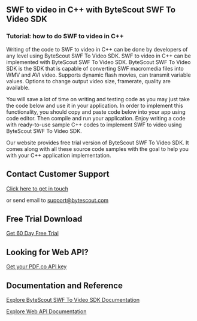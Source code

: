 ## SWF to video in C++ with ByteScout SWF To Video SDK

### Tutorial: how to do SWF to video in C++

Writing of the code to SWF to video in C++ can be done by developers of any level using ByteScout SWF To Video SDK. SWF to video in C++ can be implemented with ByteScout SWF To Video SDK. ByteScout SWF To Video SDK is the SDK that is capable of converting SWF macromedia files into WMV and AVI video. Supports dynamic flash movies, can transmit variable values. Options to change output video size, framerate, quality are available.

You will save a lot of time on writing and testing code as you may just take the code below and use it in your application. In order to implement this functionality, you should copy and paste code below into your app using code editor. Then compile and run your application. Enjoy writing a code with ready-to-use sample C++ codes to implement SWF to video using ByteScout SWF To Video SDK.

Our website provides free trial version of ByteScout SWF To Video SDK. It comes along with all these source code samples with the goal to help you with your C++ application implementation.

## Contact Customer Support

[Click here to get in touch](https://bytescout.zendesk.com/hc/en-us/requests/new?subject=ByteScout%20SWF%20To%20Video%20SDK%20Question)

or send email to [support@bytescout.com](mailto:support@bytescout.com?subject=ByteScout%20SWF%20To%20Video%20SDK%20Question) 

## Free Trial Download

[Get 60 Day Free Trial](https://bytescout.com/download/web-installer?utm_source=github-readme)

## Looking for Web API? 

[Get your PDF.co API key](https://pdf.co/documentation/api?utm_source=github-readme)

## Documentation and Reference

[Explore ByteScout SWF To Video SDK Documentation](https://bytescout.com/documentation/index.html?utm_source=github-readme)

[Explore Web API Documentation](https://pdf.co/documentation/api?utm_source=github-readme)